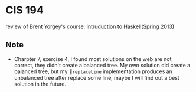 # CIS 194

review of Brent Yorgey's course: [Intruduction to Haskell(Spring 2013)](http://www.seas.upenn.edu/~cis194/spring13/)



## Note

- Charpter 7, exercise 4, I found most solutions on the web are not correct, they didn't create a balanced tree. My own solution did create a balanced tree, but my `replaceLine` implementation produces an unbalanced tree after replace some line, maybe I will find out a best solution in the future.

